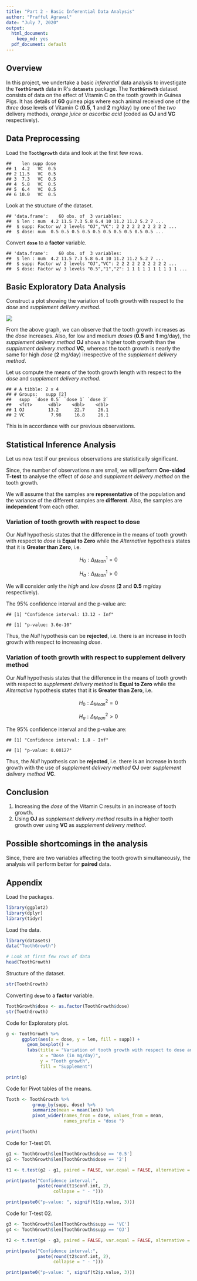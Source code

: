 ```yaml
---
title: "Part 2 - Basic Inferential Data Analysis"
author: "Prafful Agrawal"
date: "July 7, 2020"
output:
  html_document:
    keep_md: yes
  pdf_document: default
---
```





## Overview

In this project, we undertake a basic *inferential* data analysis to investigate the **`ToothGrowth`** data in R's **`datasets`** package. The **`ToothGrowth`** dataset consists of data on the effect of Vitamin C on the tooth growth in Guinea Pigs. It has details of **60** guinea pigs where each animal received one of the *three* dose levels of Vitamin C (**0.5**, **1** and **2** mg/day) by one of the *two* delivery methods, *orange juice* or *ascorbic acid* (coded as **OJ** and **VC** respectively).


## Data Preprocessing



Load the **`Toothgrowth`** data and look at the first few rows.


```
##    len supp dose
## 1  4.2   VC  0.5
## 2 11.5   VC  0.5
## 3  7.3   VC  0.5
## 4  5.8   VC  0.5
## 5  6.4   VC  0.5
## 6 10.0   VC  0.5
```

Look at the structure of the dataset.


```
## 'data.frame':	60 obs. of  3 variables:
##  $ len : num  4.2 11.5 7.3 5.8 6.4 10 11.2 11.2 5.2 7 ...
##  $ supp: Factor w/ 2 levels "OJ","VC": 2 2 2 2 2 2 2 2 2 2 ...
##  $ dose: num  0.5 0.5 0.5 0.5 0.5 0.5 0.5 0.5 0.5 0.5 ...
```

Convert **`dose`** to a **factor** variable.


```
## 'data.frame':	60 obs. of  3 variables:
##  $ len : num  4.2 11.5 7.3 5.8 6.4 10 11.2 11.2 5.2 7 ...
##  $ supp: Factor w/ 2 levels "OJ","VC": 2 2 2 2 2 2 2 2 2 2 ...
##  $ dose: Factor w/ 3 levels "0.5","1","2": 1 1 1 1 1 1 1 1 1 1 ...
```

## Basic Exploratory Data Analysis

Construct a plot showing the variation of tooth growth with respect to the *dose* and *supplement delivery method*.

![](Part-2---Basic-Inferential-Data-Analysis_files/figure-html/Plot-1-1.png)<!-- -->

From the above graph, we can observe that the tooth growth increases as the *dose* increases. Also, for low and medium *doses* (**0.5** and **1** mg/day), the *supplement delivery method* **OJ** shows a higher tooth growth than the *supplement delivery method* **VC**, whereas the tooth growth is nearly the same for high *dose* (**2** mg/day) irrespective of the *supplement delivery method*.

Let us compute the means of the tooth growth length with respect to the *dose* and *supplement delivery method*.


```
## # A tibble: 2 x 4
## # Groups:   supp [2]
##   supp  `dose 0.5` `dose 1` `dose 2`
##   <fct>      <dbl>    <dbl>    <dbl>
## 1 OJ         13.2      22.7     26.1
## 2 VC          7.98     16.8     26.1
```

This is in accordance with our previous observations.


## Statistical Inference Analysis

Let us now test if our previous observations are statistically significant.

Since, the number of observations *n* are small, we will perform **One-sided T-test** to analyse the effect of *dose* and *supplement delivery method* on the tooth growth.

We will assume that the samples are **representative** of the population and the variance of the different samples are **different**. Also, the samples are **independent** from each other.

### Variation of tooth growth with respect to dose

Our *Null* hypothesis states that the difference in the means of tooth growth with respect to *dose* is **Equal to Zero** while the *Alternative* hypothesis states that it is **Greater than Zero**, i.e.

$$H_{0}: \Delta_{Mean}^{1} = 0$$

$$H_{a}: \Delta_{Mean}^{1} > 0$$

We will consider only the *high* and *low* *doses* (**2** and **0.5** mg/day respectively).



The 95% confidence interval and the p-value are:


```
## [1] "Confidence interval: 13.12 - Inf"
```


```
## [1] "p-value: 3.6e-10"
```

Thus, the *Null* hypothesis can be **rejected**, i.e. there is an increase in tooth growth with respect to increasing *dose*.

### Variation of tooth growth with respect to supplement delivery method

Our *Null* hypothesis states that the difference in the means of tooth growth with respect to *supplement delivery method* is **Equal to Zero** while the *Alternative* hypothesis states that it is **Greater than Zero**, i.e.

$$H_{0}: \Delta_{Mean}^{2} = 0$$


$$H_{a}: \Delta_{Mean}^{2} > 0$$



The 95% confidence interval and the p-value are:


```
## [1] "Confidence interval: 1.8 - Inf"
```


```
## [1] "p-value: 0.00127"
```

Thus, the *Null* hypothesis can be **rejected**, i.e. there is an increase in tooth growth with the use of *supplement delivery method* **OJ** over *supplement delivery method* **VC**.


## Conclusion

1. Increasing the *dose* of the Vitamin C results in an increase of tooth growth.
2. Using **OJ** as *supplement delivery method* results in a higher tooth growth over using **VC** as *supplement delivery method*.


## Possible shortcomings in the analysis

Since, there are two variables affecting the tooth growth simultaneously, the analysis will perform better for **paired** data.


## Appendix

Load the packages.


```r
library(ggplot2)
library(dplyr)
library(tidyr)
```

Load the data.


```r
library(datasets)
data("ToothGrowth")

# Look at first few rows of data
head(ToothGrowth)
```

Structure of the dataset.


```r
str(ToothGrowth)
```

Converting **`dose`** to a **factor** variable.


```r
ToothGrowth$dose <- as.factor(ToothGrowth$dose)
str(ToothGrowth)
```

Code for Exploratory plot.


```r
g <- ToothGrowth %>%
      ggplot(aes(x = dose, y = len, fill = supp)) +
        geom_boxplot() +
        labs(title = "Variation of tooth growth with respect to dose and supplement delivery method",
             x = "Dose (in mg/day)",
             y = "Tooth growth",
             fill = "Supplement")

print(g)
```

Code for Pivot tables of the means.


```r
Tooth <- ToothGrowth %>%
          group_by(supp, dose) %>%
          summarize(mean = mean(len)) %>%
          pivot_wider(names_from = dose, values_from = mean,
                      names_prefix = "dose ")

print(Tooth)
```

Code for T-test 01.


```r
g1 <- ToothGrowth$len[ToothGrowth$dose == '0.5']
g2 <- ToothGrowth$len[ToothGrowth$dose == '2']

t1 <- t.test(g2 - g1, paired = FALSE, var.equal = FALSE, alternative = "greater")
```


```r
print(paste("Confidence interval:",
            paste(round(t1$conf.int, 2),
                  collapse = " - ")))
```


```r
print(paste0("p-value: ", signif(t1$p.value, 3)))
```

Code for T-test 02.


```r
g3 <- ToothGrowth$len[ToothGrowth$supp == 'VC']
g4 <- ToothGrowth$len[ToothGrowth$supp == 'OJ']

t2 <- t.test(g4 - g3, paired = FALSE, var.equal = FALSE, alternative = "greater")
```


```r
print(paste("Confidence interval:",
            paste(round(t2$conf.int, 2),
                  collapse = " - ")))
```


```r
print(paste0("p-value: ", signif(t2$p.value, 3)))
```
